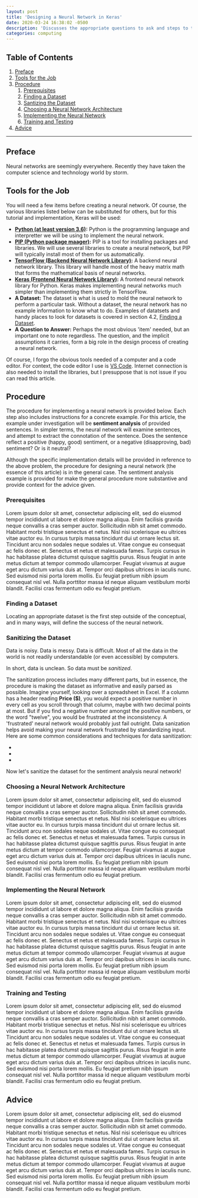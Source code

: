 ```yaml
---
layout: post
title: 'Designing a Neural Network in Keras'
date: 2020-03-24 16:38:02 -0500
description: 'Discusses the appropriate questions to ask and steps to take in designing and implementing a neural network in Keras for a given problem, with a toy example implementation. Emphasis on dense, convolutional, and recurrent neural networks, with particular focus on recurrent LSTM networks.'
categories: computing
---
```


## Table of Contents
1. [Preface](#preface)
2. [Tools for the Job](#tools-for-the-job)
4. [Procedure](#procedure)
    1. [Prerequisites](#prerequisites)
    2. [Finding a Dataset](#finding-a-dataset)
    3. [Santizing the Dataset](#sanitizing-the-dataset)
    4. [Choosing a Neural Network Architecture](#choosing-a-neural-network-architecture)
    5. [Implementing the Neural Network](#implementing-the-neural-network)
    6. [Training and Testing](#training-and-testing)
5. [Advice](#advice)

----------------------------------------------------------------------------------------------

## Preface
Neural networks are seemingly everywhere. Recently they have taken the computer science and technology world by storm. 

## Tools for the Job
You will need a few items before creating a neural network. Of course, the various libraries listed below can be substituted for others, but for this tutorial and implementation, Keras will be used:

* **[Python (at least version 3.6)](https://www.python.org/downloads/):** Python is the programming language and interpretter we will be using to implement the neural network.
* **[PIP (Python package maager)](https://pip.pypa.io/en/stable/installing/):** PIP is a tool for installing packages and libraries. We will use several libraries to create a neural network, but PIP will typically install most of them for us automatically.
* **[TensorFlow (Backend Neural Network Library)](https://www.tensorflow.org/install/):** A backend neural network library. This library will handle most of the heavy matrix math that forms the mathematical basis of neural networks.
* **[Keras (Frontend Neural Network Library)](https://keras.io/#installation):** A frontend neural network library for Python. Keras makes implementing neural networks much simpler than implementing them strictly in TensorFlow. 
* **A Dataset:** The dataset is what is used to mold the neural network to perform a particular task. Without a dataset, the neural network has no example information to know what to do. Examples of datatsets and handy places to look for datasets is covered in section 4.2, [Finding a Dataset](#finding-a-dataset).
* **A Question to Answer:** Perhaps the most obvious 'item' needed, but an important one to note regardless. The question, and the implicit assumptions it carries, form a big role in the design process of creating a neural network. 

Of course, I forgo the obvious tools needed of a computer and a code editor. For context, the code editor I use is [VS Code](https://code.visualstudio.com). Internet connection is also needed to install the libraries, but I presuppose that is not issue if you can read this article.

## Procedure
The procedure for implementing a neural network is provided below. Each step also includes instructions for a concrete example. For this article, the example under investigation will be **sentiment analysis** of provided sentences. In simpler terms, the neural network will examine sentences, and attempt to extract the connotation of the sentence. Does the sentence reflect a positive (happy, good) sentiment, or a negative (disapproving, bad) sentiment? Or is it neutral? 

Although the specific implementation details will be provided in reference to the above problem, the procedure for designing a neural network (the essence of this article) is in the general case. The sentiment analysis example is provided for make the general procedure more substantive and provide context for the advice given.

### Prerequisites
Lorem ipsum dolor sit amet, consectetur adipiscing elit, sed do eiusmod tempor incididunt ut labore et dolore magna aliqua. Enim facilisis gravida neque convallis a cras semper auctor. Sollicitudin nibh sit amet commodo. Habitant morbi tristique senectus et netus. Nisl nisi scelerisque eu ultrices vitae auctor eu. In cursus turpis massa tincidunt dui ut ornare lectus sit. Tincidunt arcu non sodales neque sodales ut. Vitae congue eu consequat ac felis donec et. Senectus et netus et malesuada fames. Turpis cursus in hac habitasse platea dictumst quisque sagittis purus. Risus feugiat in ante metus dictum at tempor commodo ullamcorper. Feugiat vivamus at augue eget arcu dictum varius duis at. Tempor orci dapibus ultrices in iaculis nunc. Sed euismod nisi porta lorem mollis. Eu feugiat pretium nibh ipsum consequat nisl vel. Nulla porttitor massa id neque aliquam vestibulum morbi blandit. Facilisi cras fermentum odio eu feugiat pretium.

### Finding a Dataset
Locating an appropriate dataset is the first step outside of the conceptual, and in many ways, will define the success of the neural network. 

### Sanitizing the Dataset
Data is noisy. Data is messy. Data is difficult. Most of all the data in the world is not readily understandable (or even accessible) by computers. 

In short, data is unclean. So data must be *sanitized*.

The sanitization process includes many different parts, but in essence, the procedure is making the dataset as informative and easily parsed as possible. Imagine yourself, looking over a spreadsheet in Excel. If a column has a header reading **Price ($)**, you would expect a positive number in every cell as you scroll through that column, maybe with two decimal points at most. But if you find a negative number amongst the positive numbers, or the word "twelve", you would be frustrated at the inconsistency. A 'frustrated' neural network would probably just fail outright. Data sanization helps avoid making your neural network frustrated by standardizing input. Here are some common considerations and techniques for data sanitization:

* 
* 
* 

Now let's sanitize the dataset for the sentiment analysis neural network!

### Choosing a Neural Network Architecture
Lorem ipsum dolor sit amet, consectetur adipiscing elit, sed do eiusmod tempor incididunt ut labore et dolore magna aliqua. Enim facilisis gravida neque convallis a cras semper auctor. Sollicitudin nibh sit amet commodo. Habitant morbi tristique senectus et netus. Nisl nisi scelerisque eu ultrices vitae auctor eu. In cursus turpis massa tincidunt dui ut ornare lectus sit. Tincidunt arcu non sodales neque sodales ut. Vitae congue eu consequat ac felis donec et. Senectus et netus et malesuada fames. Turpis cursus in hac habitasse platea dictumst quisque sagittis purus. Risus feugiat in ante metus dictum at tempor commodo ullamcorper. Feugiat vivamus at augue eget arcu dictum varius duis at. Tempor orci dapibus ultrices in iaculis nunc. Sed euismod nisi porta lorem mollis. Eu feugiat pretium nibh ipsum consequat nisl vel. Nulla porttitor massa id neque aliquam vestibulum morbi blandit. Facilisi cras fermentum odio eu feugiat pretium.

### Implementing the Neural Network
Lorem ipsum dolor sit amet, consectetur adipiscing elit, sed do eiusmod tempor incididunt ut labore et dolore magna aliqua. Enim facilisis gravida neque convallis a cras semper auctor. Sollicitudin nibh sit amet commodo. Habitant morbi tristique senectus et netus. Nisl nisi scelerisque eu ultrices vitae auctor eu. In cursus turpis massa tincidunt dui ut ornare lectus sit. Tincidunt arcu non sodales neque sodales ut. Vitae congue eu consequat ac felis donec et. Senectus et netus et malesuada fames. Turpis cursus in hac habitasse platea dictumst quisque sagittis purus. Risus feugiat in ante metus dictum at tempor commodo ullamcorper. Feugiat vivamus at augue eget arcu dictum varius duis at. Tempor orci dapibus ultrices in iaculis nunc. Sed euismod nisi porta lorem mollis. Eu feugiat pretium nibh ipsum consequat nisl vel. Nulla porttitor massa id neque aliquam vestibulum morbi blandit. Facilisi cras fermentum odio eu feugiat pretium.

### Training and Testing
Lorem ipsum dolor sit amet, consectetur adipiscing elit, sed do eiusmod tempor incididunt ut labore et dolore magna aliqua. Enim facilisis gravida neque convallis a cras semper auctor. Sollicitudin nibh sit amet commodo. Habitant morbi tristique senectus et netus. Nisl nisi scelerisque eu ultrices vitae auctor eu. In cursus turpis massa tincidunt dui ut ornare lectus sit. Tincidunt arcu non sodales neque sodales ut. Vitae congue eu consequat ac felis donec et. Senectus et netus et malesuada fames. Turpis cursus in hac habitasse platea dictumst quisque sagittis purus. Risus feugiat in ante metus dictum at tempor commodo ullamcorper. Feugiat vivamus at augue eget arcu dictum varius duis at. Tempor orci dapibus ultrices in iaculis nunc. Sed euismod nisi porta lorem mollis. Eu feugiat pretium nibh ipsum consequat nisl vel. Nulla porttitor massa id neque aliquam vestibulum morbi blandit. Facilisi cras fermentum odio eu feugiat pretium.

## Advice
Lorem ipsum dolor sit amet, consectetur adipiscing elit, sed do eiusmod tempor incididunt ut labore et dolore magna aliqua. Enim facilisis gravida neque convallis a cras semper auctor. Sollicitudin nibh sit amet commodo. Habitant morbi tristique senectus et netus. Nisl nisi scelerisque eu ultrices vitae auctor eu. In cursus turpis massa tincidunt dui ut ornare lectus sit. Tincidunt arcu non sodales neque sodales ut. Vitae congue eu consequat ac felis donec et. Senectus et netus et malesuada fames. Turpis cursus in hac habitasse platea dictumst quisque sagittis purus. Risus feugiat in ante metus dictum at tempor commodo ullamcorper. Feugiat vivamus at augue eget arcu dictum varius duis at. Tempor orci dapibus ultrices in iaculis nunc. Sed euismod nisi porta lorem mollis. Eu feugiat pretium nibh ipsum consequat nisl vel. Nulla porttitor massa id neque aliquam vestibulum morbi blandit. Facilisi cras fermentum odio eu feugiat pretium.